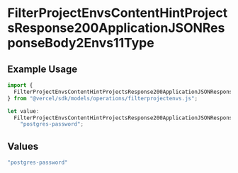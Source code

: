 # FilterProjectEnvsContentHintProjectsResponse200ApplicationJSONResponseBody2Envs11Type

## Example Usage

```typescript
import {
  FilterProjectEnvsContentHintProjectsResponse200ApplicationJSONResponseBody2Envs11Type,
} from "@vercel/sdk/models/operations/filterprojectenvs.js";

let value:
  FilterProjectEnvsContentHintProjectsResponse200ApplicationJSONResponseBody2Envs11Type =
    "postgres-password";
```

## Values

```typescript
"postgres-password"
```